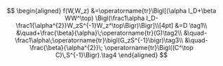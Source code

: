 $$
\begin{aligned} f(W,W_z) &=\operatorname{tr}\Bigl[(\alpha I_D+\beta WW^\top) \Bigl(\frac1\alpha I_D-\frac1{\alpha^{2}}W_zS^{-1}W_z^\top\Bigr)\Bigr]\\[4pt] &=D \tag1\\ &\quad+\frac{\beta}{\alpha}\;\operatorname{tr}(G)\tag2\\ &\quad-\frac1\alpha\;\operatorname{tr}\bigl(G_zS^{-1}\bigr)\tag3\\ &\quad-\frac{\beta}{\alpha^{2}}\; \operatorname{tr}\Bigl((C^\top C)\,S^{-1}\Bigr).\tag4 \end{aligned}
$$